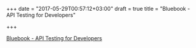 +++
date = "2017-05-29T00:57:12+03:00"
draft = true
title = "Bluebook - API Testing for Developers"

+++

<p><a href="http://bluebook.run">Bluebook - API Testing for Developers</a></p>